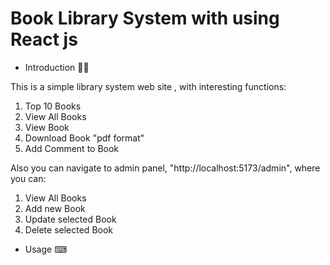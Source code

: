 # Book Library System with using React js

- Introduction 🐱‍🏍

This is a simple library system web site , with interesting functions: 

1) Top 10 Books 
2) View All Books
3) View Book
4) Download Book "pdf format"
5) Add Comment to Book

Also you can navigate to admin panel, "http://localhost:5173/admin", where you can:

1) View All Books
2) Add new Book
3) Update selected Book
4) Delete selected Book

- Usage ⌨

